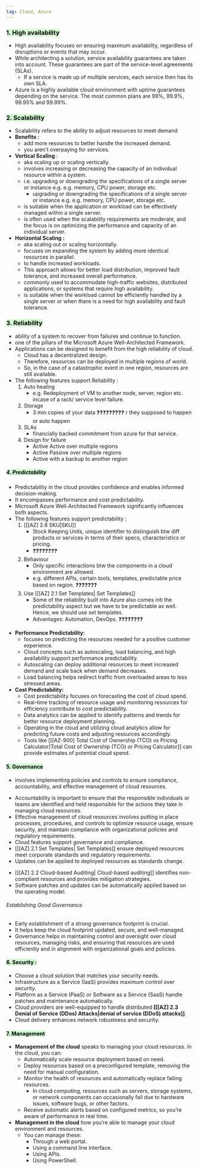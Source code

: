 ```yaml
---
tag: Cloud, Azure
---
```


### <mark style="background: #BBFABBA6;">1. High availability</mark>

- High availability focuses on ensuring maximum availability, regardless of disruptions or events that may occur.
- While architecting a solution, service availability guarantees are taken into account. These guarantees are part of the service-level agreements (SLAs).
    - If a service is made up of multiple services, each service then has its own SLA.
- Azure is a highly available cloud environment with uptime guarantees depending on the service. The most common plans are 99%, 99.9%, 99.95% and 99.99%.

### <mark style="background: #BBFABBA6;">2. Scalability</mark>

- Scalability refers to the ability to adjust resources to meet demand
- **Benefits :**
    - add more resources to better handle the increased demand.
    - you aren't overpaying for services.
- **Vertical Scaling** :
    - aka scaling up or scaling vertically.
    - involves increasing or decreasing the capacity of an individual resource within a system.
    - i.e. upgrading or downgrading the specifications of a single server or instance e.g. e.g. memory, CPU power, storage etc.
        - upgrading or downgrading the specifications of a single server or instance e.g. e.g. memory, CPU power, storage etc.
    - is suitable when the application or workload can be effectively managed within a single server.
    - is often used when the scalability requirements are moderate, and the focus is on optimizing the performance and capacity of an individual server.
- **Horizontal Scaling :**
    - aka scaling out or scaling horizontally.
    - focuses on expanding the system by adding more identical resources in parallel.
    - to handle increased workloads.
    - This approach allows for better load distribution, improved fault tolerance, and increased overall performance.
    - commonly used to accommodate high-traffic websites, distributed applications, or systems that require high availability.
    - is suitable when the workload cannot be efficiently handled by a single server or when there is a need for high availability and fault tolerance.

### <mark style="background: #BBFABBA6;">3. Reliability</mark>

- ability of a system to recover from failures and continue to function.
- one of the pillars of the Microsoft Azure Well-Architected Framework.
- Applications can be designed to benefit from the high reliability of cloud.
    - Cloud has a decentralized design.
    - Therefore, resources can be deployed in multiple regions of world.
    - So, in the case of a catastrophic event in one region, resources are still available.
- The following features support Reliability :
    1. Auto healing
        - e.g. Redeployment of VM to another node, server, region etc. incase of a rack/ service level failure.
    2. Storage
        - 3 min copies of your data ❓❓❓❓❓❓❓❓❓ r they supposed to happen or auto happen
    3. SLAs
        - financially backed commitment from azure for that service.
    4. Design for failure
        - Active Active over multiple regions
        - Active Passive over multiple regions
        - Active with a backup to another region


##### <mark style="background: #BBFABBA6;">4. Predictability</mark>
- Predictability in the cloud provides confidence and enables informed decision-making.
- It encompasses performance and cost predictability.
- Microsoft Azure Well-Architected Framework significantly influences both aspects.
- The following features support predictability : 
	1. [[[AZ] 2.8 SKU|SKU]]
		- Stock Keeping Units, unique identifier to distinguish btw diff products or services in terms of their specs, characteristics or pricing.
		- ❓❓❓❓❓❓❓❓
	2. Behaviour
		- Only specific interactions btw the components in a cloud environment  are allowed.
		- e.g. different APIs, certain tools, templates, predictable price based on region. ❓❓❓❓❓❓❓
	3. Use [[[AZ] 2.1 Set Templates| Set Templates]] 
		- Some of the reliability built into Azure also comes inti the predictability aspect but we have to be predictable as well. Hence, we should use set templates. 
		- Advantages: Automation, DevOps. ❓❓❓❓❓❓❓❓ 

+ **Performance Predictability:**
	- focuses on predicting the resources needed for a positive customer experience.
	- Cloud concepts such as autoscaling, load balancing, and high availability support performance predictability.
	- Autoscaling can deploy additional resources to meet increased demand and scale back when demand decreases.
	- Load balancing helps redirect traffic from overloaded areas to less stressed areas.
+ **Cost Predictability:**
	- Cost predictability focuses on forecasting the cost of cloud spend.
	- Real-time tracking of resource usage and monitoring resources for efficiency contribute to cost predictability.
	- Data analytics can be applied to identify patterns and trends for better resource deployment planning.
	- Operating in the cloud and utilizing cloud analytics allow for predicting future costs and adjusting resources accordingly.
	- Tools like [[[AZ-900] Total Cost of Ownership (TCO) vs Pricing Calculator|Total Cost of Ownership (TCO) or Pricing Calculator]] can provide estimates of potential cloud spend.

#### <mark style="background: #BBFABBA6;">5. Governance</mark> 
- involves implementing policies and controls to ensure compliance, accountability, and effective management of cloud resources.
+ Accountability is important to ensure that the responsible individuals or teams are identified and held responsible for the actions they take in managing cloud resources.
+ Effective management of cloud resources involves putting in place processes, procedures, and controls to optimize resource usage, ensure security, and maintain compliance with organizational policies and regulatory requirements.
+ Cloud features support governance and compliance.
+ [[[AZ] 2.1 Set Templates| Set Templates]] ensure deployed resources meet corporate standards and regulatory requirements.
+ Updates can be applied to deployed resources as standards change.
- [[[AZ] 2.2 Cloud-based Auditing| Cloud-based auditing]] identifies non-compliant resources and provides mitigation strategies.
- Software patches and updates can be automatically applied based on the operating model.
###### Establishing Good Governance
- Early establishment of a strong governance footprint is crucial.
- It helps keep the cloud footprint updated, secure, and well-managed.
- Governance helps in maintaining control and oversight over cloud resources, managing risks, and ensuring that resources are used efficiently and in alignment with organizational goals and policies.

#### <mark style="background: #BBFABBA6;">6. Security :</mark>

- Choose a cloud solution that matches your security needs.
- Infrastructure as a Service (IaaS) provides maximum control over security.
- Platform as a Service (PaaS) or Software as a Service (SaaS) handle patches and maintenance automatically.
- Cloud providers are well-equipped to handle distributed **[[[AZ] 2.3 Denial of Service (DDos) Attacks|denial of service (DDoS) attacks]]**.
- Cloud delivery enhances network robustness and security.


#### <mark style="background: #BBFABBA6;">7. Management </mark>
+ **Management of the cloud** 
	speaks to managing your cloud resources. In the cloud, you can:
	- Automatically scale resource deployment based on need.
	- Deploy resources based on a preconfigured template, removing the need for manual configuration.
	- Monitor the health of resources and automatically replace failing resources.
		- In cloud computing, resources such as servers, storage systems, or network components can occasionally fail due to hardware issues, software bugs, or other factors.
	- Receive automatic alerts based on configured metrics, so you’re aware of performance in real time.
+ **Management in the cloud**
	how you’re able to manage your cloud environment and resources. 
	+ You can manage these:
		- Through a web portal.
		- Using a command line interface.
		- Using APIs.
		- Using PowerShell.